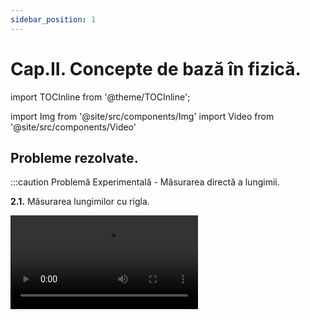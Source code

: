 ```yaml
---
sidebar_position: 1
---
```


# Cap.II. Concepte de bază în fizică.


import TOCInline from '@theme/TOCInline';

<TOCInline toc={toc} />



import Img from '@site/src/components/Img'
import Video from '@site/src/components/Video'


## Probleme rezolvate.



:::caution Problemă Experimentală - Măsurarea directă a lungimii.


**2.1.** Măsurarea lungimilor cu rigla.



<Video src="https://www.youtube.com/embed/vKSM056fiTU" />




**Materiale necesare:** Riglă gradată, creion.



**Descrierea experimentului:** 
- Pentru a măsura lungimea cărții de fizică folosește rigla gradată.
- Măsoară de mai multe ori (cel puțin 3 ori) lungimea cărții de fizică, având grijă ca, de fiecare dată, să măsori corect.
- Completează următorul tabel de date experimentale: tu vei trece determinările tale și vei urma pașii după modelul următor:


<Img className="img-responsive4" src="fizica/clasa6/capitolul2/2_210_5_TabelExperiment1.jpg" width="1000" height="325" />

<br></br>
<br></br>


- Prelucrează datelor experimentale.
  - l este lungimea măsurată de minim trei ori. Eu am măsurat-o de patru ori, însă ultima valoare de 20 cm am exclus-o, întrucât este departe de celelalte valori, fiind o măsurare grosolană.
  - l<sub>m</sub> este lungimea medie, adică media aritmetică a celor trei lungimi măsurate. Dacă apar unele valori mult diferite de celelalte se scriu în tabel, dar se taie, ele reprezentând erori grosolane . Ele nu se iau în calculul lungimii medie . Media aritmetică este egală cu raportul dintre suma tuturor lungimilor și numărul de determinări. 
  - Δl este eroarea absolută, care se calculează prin diferența lungimii măsurate și a lungimii medie (cea mare minus cea mai mică): Δl = l<sub>1</sub> – l<sub>m</sub> sau Δl = l<sub>m</sub> – l<sub>1</sub>.
  - Δl<sub>m</sub> este eroarea medie absolută, care se calculează făcând media aritmetică a erorilor absolute.
- După ce ai completat tabelul cu date experimentale, trebuie să scrii rezultatul determinării, folosind același număr de zecimale pentru toate numerele. Vom scrie valorile cu două zecimale, prin rotunjire.





Rezultatul determinării = valoarea medie ± eroarea medie absolută

l = l<sub>medie</sub> ± Δl<sub>medie</sub>



Pentru exemplul nostru: L = 25,9 cm ± 0,06 cm.


**Concluzia experimentului:** 
- Acest rezultat indică faptul că valoarea reală este cuprinsă într-un interval: 25,9 cm – 0,06 cm ≤ l ≤ 25,9 cm + 0,06 cm
- Deci lungimea reală a cărții de fizică este: 25,84 cm ≤ l ≤ 25,96 cm.


:::







:::caution Problemă rezolvată - Măsurarea directă a lungimii.

**2.2.** Florin dorește să determine valoarea reală a lungimii mesei din bucătărie. 

În urma măsurătorilor a găsit următoarele valori: 1,5 m; 1,46 m; 1,6 m ; 1,2 m; 1,56 m.  Cum a procedat el?


#### Rezolvare:

- A calculat l<sub>m</sub> = lungimea medie, adică media aritmetică a celor patru lungimi măsurate. Valoarea 1,2 m este mult diferită, se taie și nu se ia în calculul lungimii medie, fiind o măsurare grosolană.


<Img className="img-responsive4" src="fizica/clasa6/capitolul2/2_210_6_ProblemaModel1_vers2.jpg" width="1000" height="89" />

<br></br>
<br></br>
 

- A calculat pentru fiecare măsurătoare Δl = eroarea absolută, care se calculează prin diferența lungimii măsurate și lungimea medie (cea mare minus cea mai mică); Δl = l<sub>1</sub> – l<sub>m</sub> sau Δl = l<sub>m</sub> – l<sub>1</sub>.

  - Δl<sub>1</sub> = 1,53 - 1,5 = 0,03 m

  - Δl<sub>2</sub> = 1,53 - 1,46 = 0,07 m
 
  - Δl<sub>3</sub> = 1,6 - 1,53 = 0,07 m

  - Δl<sub>4</sub> = 1,56 - 1,53 = 0,03 m


- A calculat Δl<sub>m</sub> = eroarea medie absolută, care se calculează făcând media aritmetică a celor patru erori absolute.


<Img className="img-responsive4" src="fizica/clasa6/capitolul2/2_210_7_ProblemaModel1_vers2.jpg" width="1000" height="80" />

<br></br>
<br></br>

- Florin a scris rezultatul determinării, folosind același număr de zecimale pentru toate numerele (valorile cu două zecimale, prin rotunjire).

  - #### Rezultatul determinării = valoarea medie ± eroarea medie absolută

  - #### l = l<sub>medie</sub> ± Δl<sub>medie</sub>  = 1,53 m ± 0,05 m.




:::




:::caution Problemă Experimentală - Măsurarea directă a ariei


**2.3.** Măsurarea directă a ariei unei frunze cu hârtie milimetrică.



<Video src="https://www.youtube.com/embed/b3smXeDNmZc" />



**Materiale necesare:** Hârtie milimetrică, frunză, creion.



**Descrierea experimentului:** 
- Trasează pe hârtia milimetrică (poți folosi și foaie de matematică ce conține pătrățele cu latura de 0,5 cm și aria de 0,25 cm<sup>2</sup>, dar rezultatul nu va fi unul prea precis) conturul frunzei (poți să îți alegi orice formă dorești, nu neapărat frunză).
- Numără pătrățelele întregi cu aria de 1 cm<sup>2</sup> (cele conturate cu marker albastru), apoi pe cele cu aria de 0,25 cm<sup>2</sup> (cele conturate cu galben), iar pe cele neîntregi grupează-le și aproximează-le ca pătrățele întregi cu aria de 0,25 cm<sup>2</sup>. Dacă ai răbdare, poți să nu mai aproximezi pătrățelele neîntregi și să numeri pătrățelele mici cu aria de 1 mm<sup>2</sup> și numărul lor înmulțit cu 1 mm<sup>2</sup> să îl transformi în cm<sup>2</sup>, prin împărțirea rezultatului la 100.
- Pentru calcularea ariei frunzei (S), aplică formula: S = n ∙ Su, unde n = nr. pătrățele și Su = aria unității alese (ori 1 cm<sup>2</sup> - cele mari, ori 0,25 cm<sup>2</sup> - cele mai mici).
- Trasează conturul frunzei pe altă hârtie milimetrică și repetă operațiile de mai sus, astfel încât să ai cel puțin trei valori ale ariei frunzei alese de tine.

<Img className="img-responsive4" src="fizica/clasa6/capitolul2/2_220_2_PozaExperimentArie_vers2.jpg" width="1000" height="361" />

<br></br>
<br></br>

- Completează tabelul de date experimentale și prelucrează datele din tabel.




Rezultatul real al ariei frunzei: S = S<sub>medie</sub> ± ΔS<sub>medie</sub> .





<Img className="img-responsive4" src="fizica/clasa6/capitolul2/2_220_3_Tabel1_ExperimentArie_vers2.jpg" width="1000" height="378" />

<br></br>
<br></br>


**Concluzia experimentului:**

Deci aria reală a frunzei este: **S = S<sub>medie</sub> ± ΔS<sub>medie</sub> = 14,58 cm<sup>2</sup> ±  0,11cm<sup>2</sup>**.



:::






:::caution Problemă rezolvată - Determinarea indirectă a ariei

**2.4.** Un teren de tenis (dreptunghiular) are o lungime de 2,377 dam și o lățime de 8230 mm pentru jocul de simplu. Calculează aria suprafeței dreptunghiului în m<sup>2</sup>.  

#### Rezolvare:


- Notăm datele problemei și facem transformările mărimilor date în SI:

<Img className="img-responsive4" src="fizica/clasa6/capitolul2/2_230_5_ProblemaModelArie_Poza1_vers2.jpg" width="1000" height="152" />


- Aplicăm formula de calcul a ariei unui dreptunghi și înlocuim datele problemei. Întotdeauna să adaugi la rezultatul obținut unitatea de măsură.

<Img className="img-responsive4" src="fizica/clasa6/capitolul2/2_230_6_ProblemaModelArie_Poza2_vers2.jpg" width="1000" height="58" /> 



:::





:::caution Problemă rezolvată - Determinarea indirectă a ariei

**2.5.** Un triunghi oarecare are o latură de 0,008 km iar înălțimea corespunzătoare acestei laturi este de 670 cm. Află aria suprafeței acestui triunghi.  

#### Rezolvare:

- Notăm datele problemei și facem transformările mărimilor date în SI:

<Img className="img-responsive4" src="fizica/clasa6/capitolul2/2_230_7_ProblemaModel2Arie_Poza1_vers2.jpg" width="1000" height="129" />

- Aplicăm formula de calcul a ariei unui triunghi și înlocuim datele problemei. Întotdeauna să adaugi la rezultatul obținut unitatea de măsură m<sup>2</sup>.

<Img className="img-responsive4" src="fizica/clasa6/capitolul2/2_230_8_ProblemaModel2Arie_Poza2_vers2.jpg" width="1000" height="112" />


:::



:::caution Problemă rezolvată - Determinarea indirectă a ariei

**2.6.** Podeaua unei încăperi este acoperită cu plăci de gresie pătrate, cu dimensiunea de 40 cm. Dacă pe lungimea camerei numărați 10 plăci de gresie și pe lățime numărați 8 plăci, ce arie are suprafața podelei?  

#### Rezolvare:

- Notăm datele problemei și facem transformările mărimilor date în SI:

<Img className="img-responsive4" src="fizica/clasa6/capitolul2/2_230_9_ProblemaModel3Arie_Poza1.jpg" width="1000" height="225" />


- Aplicăm formula de calcul a ariei unui dreptunghi și înlocuim datele problemei. Întotdeauna să adaugi la rezultatul obținut unitatea de măsură. 

<Img className="img-responsive4" src="fizica/clasa6/capitolul2/2_230_10_ProblemaModel3Arie_Poza2.jpg" width="1000" height="67" />


:::





:::caution Problemă rezolvată

**2.7.** Calculează ariile suprafețelor unei cutii care are următoarele dimensiuni:   

L = 22,5 cm
 
l = 11,3 cm
 
h = 7 cm




#### Rezolvare:


<Video src="https://www.youtube.com/embed/2T4lqO3AOws" />

<br></br>


- Transformăm mărimile date în SI:

<Img className="img-responsive4" src="fizica/clasa6/capitolul2/2_230_10bis_ProblemaModel4Arie_Poza1.jpg" width="1000" height="390" />

<br></br>
<br></br>


- O cutie (paralelipiped) are șase suprafețe, două câte două egale. Deci calculăm ariile suprafețelor dreptunghiulare care sunt diferite, adică trei arii. Aplicăm formula de calcul a ariei unui dreptunghi și înlocuim datele problemei. Întotdeauna se adaugă la rezultatul obținut unitatea de măsură. 

<Img className="img-responsive4" src="fizica/clasa6/capitolul2/2_230_10bis2_ProblemaModel4Arie_Poza2.jpg" width="1000" height="258" />


:::




:::caution Problemă Experimentală - Măsurarea directă a volumului


**2.8.** Măsurarea volumului unui corp cu cilindrul gradat.



<Video src="https://www.youtube.com/embed/enNZdK5iQeM" />


**Materiale necesare:** Cilindru gradat, apă, sfoară, un corp.



**Descrierea experimentului:** 

**2.8.A.** Prima etapă trebuie să determinăm volumul unei diviziuni = 1 div = volumul minim dintre două linii consecutive.  Privește cu atenție mensura și găsește unitatea de măsură a cilindrului folosit. Cum procedăm? 

- Notează două gradații consecutive (una după alta) ale cilindrului și scade-le: 50 ml - 40 ml = 10 ml
- Numără câte diviziuni sunt între aceste notații: 10 diviziuni = 10 ml
- Cu regula de trei simplă, aflăm ce volum are o diviziune:

<Img className="img-responsive4" src="fizica/clasa6/capitolul2/2_240_2_Experiment3_Regula3Simpla_vers2.jpg" width="1000" height="261" />



<br></br>
<br></br>


**2.8.B.** Punem apă în cilindru și îi măsurăm volumul, notat cu V<sub>1</sub> = 35 ml. 

<Img className="img-responsive4" src="fizica/clasa6/capitolul2/2_240_3_Experiment3_Poza1.jpg" width="1000" height="638" />

<br></br>
<br></br>

 
**2.8.C.** Introducem corpul în apa din cilindru. Nivelul lichidului a crescut. Noul volum citit îl vom nota V<sub>2</sub> = 39 ml.


<Img className="img-responsive4" src="fizica/clasa6/capitolul2/2_240_4_Experiment3_Poza2.jpg" width="1000" height="715" />

<br></br>
<br></br>

 
**2.8.D.** Volumul corpului reprezintă diferența dintre V<sub>2</sub> (volum apă+corp) și V<sub>1</sub> (volumul apei), adică:
 
**V<sub>corp</sub> = V<sub>2</sub> – V<sub>1</sub>.**








Observaţie: Mensura trebuie să stea pe o suprafață orizontală (pe masă). Suprafața liberă a lichidului este puțin curbată (numită menisc) – mai ridicată la contactul lichidului cu pereții mensurei. Poziționează ochii la nivelul suprafeței libere a lichidului și citește volumul de la baza acesteia.



<br></br>


**Concluzia experimentului:**


**Volumul corpului** reprezintă diferența dintre V<sub>2</sub> (volum apă+corp) și V<sub>1</sub> (volumul apei), adică:

**V<sub>corp</sub> = V<sub>2</sub> – V<sub>1</sub>.**


**V<sub>corp</sub>** = 39 ml – 35 ml = 4 ml.






:::






:::caution Problemă rezolvată - Măsurarea indirectă a volumului

**2.9.** O cameră are lungimea de 0,06 hm, lățimea de 40 dm și înălțimea de 330 cm. Calculează volumul de aer din cameră exprimat în m<sup>3</sup>.

#### Rezolvare:

- Notăm datele problemei și facem transformările mărimilor date în SI:


<Img className="img-responsive4" src="fizica/clasa6/capitolul2/2_250_3_ProblemaModelVolum_Poza1.jpg" width="1000" height="245" />


- Aerul fiind gaz ocupă tot volumul camerei. Aplicăm formula de calcul a volumului unui paralelipiped și înlocuim datele problemei. Întotdeauna să adaugi la rezultatul obținut unitatea de măsură.

<Img className="img-responsive4" src="fizica/clasa6/capitolul2/2_250_4_ProblemaModelVolum_Poza2_vers2.jpg" width="1000" height="64" />


:::


:::caution Problemă rezolvată - Măsurarea indirectă a volumului

**2.10.** Într-o cafetieră torn 500 cm<sup>3</sup> de apă pentru a prepara cafeaua. Știind că o ceașcă de cafea are 150 mL, câte cafele ați făcut?

#### Rezolvare:

- Notăm datele problemei și facem transformările mărimilor date în SI:


<Img className="img-responsive4" src="fizica/clasa6/capitolul2/2_250_5_ProblemaModel2Volum_Poza1_vers2.jpg" width="1000" height="250" />


- Împărțim volumul cafetierei la volumul ceștii:

<Img className="img-responsive4" src="fizica/clasa6/capitolul2/2_250_6_ProblemaModel2Volum_Poza2_vers2.jpg" width="1000" height="151" />


  
:::



:::caution Problemă rezolvată - Măsurarea indirectă a volumului

**2.11.** Determină volumul corpului din imaginea următoare, știind că:  

În primul cilindru este pusă numai apă.

În al doilea cilindru este pus corpul căruia trebuie să îi determini volumul, scufundat în aceeași cantitate de apă ca în primul cilindru. 


<Img className="img-responsive4" src="fizica/clasa6/capitolul2/2_250_7_Tema1_DeterminaVolumulCorpului.jpg" width="1000" height="435" />

#### Rezolvare:



<Video src="https://www.youtube.com/embed/gCzaWwkHmMg" />



:::






:::caution Problemă Experimentală - Măsurarea directă a intervalului de timp

**2.12.** Măsurarea perioadei unui pendul cu cronometru.


<Video src="https://www.youtube.com/embed/3DwkOa10Gt4" />


<br></br>

**Materiale necesare:** Bilă sau o piuliță, fir de ață, cronometru (poți folosi telefonul).

**Descrierea experimentului:** 

- Ia un corp mic și greu (o bilă, o piuliță, o cheie etc) și leagă-l la capătul unui fir pentru a obține un pendul. Firul prinde-l de un suport orizontal (spre exemplu, de o masă).
 
- Scoate firul din poziția de echilibru (verticală) și ridică-l într-o parte. Apoi lasă-l liber și pendulul se va deplasa de o parte și de alta a acestei poziții, adică va începe să oscileze. Cronometrul se pornește odată cu lăsarea liberă a corpului.

- Măsoară intervalul de timp (t) în care corpul revine de un număr n de ori în punctul A (n poate avea diferite valori: 3, 5, 8, 10 etc. - cât dorești).

- Repetă operația de cel puțin 3 ori, dându-i lui n diferite valori.

- Calculează perioada (T) = timpul în care corpul efectuează o oscilație completă, adică timpul în care pendulul a urcat în cealaltă parte și a revenit la poziția inițială (dus-întors). Dacă într-un timp t se efectuează n oscilații complete, atunci perioada (T) se calculează din relația: 


<Img className="img-responsive4" src="fizica/clasa6/capitolul2/2_260_2_Experiment4_3Calcule_vers2.jpg" width="1000" height="436" />

<br></br>
<br></br>


- Completează un tabel de date experimentale de forma celui de mai jos.

<Img className="img-responsive4" src="fizica/clasa6/capitolul2/2_260_3_Experiment4_Tabel_vers2.jpg" width="1000" height="377" />

<br></br>
<br></br>



**Concluzia experimentului:**
- Scrie rezultatul măsurătorilor: T = T<sub>mediu</sub> ± ΔT<sub>mediu</sub> = 1,73 ± 0,03(s)





:::








:::caution Problemă rezolvată - Măsurarea directă a intervalului de timp

**2.13.** Un film difuzat pe un post TV a început la ora 20:30 și s-a terminat la ora 22:20. Dacă el a fost întrerupt de patru secvențe de publicitate, fiecare de câte 8 minute, cât a durat filmul, exprimat în ore, minute și secunde?

#### Rezolvare:

- Calculăm timpul de difuzare atât a filmului, cât și a publicității, scăzând ora de terminare din ora de începere a filmului: ca să scădem minutele, mă împrumut de la unitatea orelor cu o oră, adică 60 min și le adun la 20 min și zic 80 min – 30 min = 50 min. 
Apoi scad 21 h – 20 h = 1h. 
22:20 – 20:30 = 1h 50 min = t<sub>1</sub>.
 

- Calculăm timpul calupurilor (secvențelor) de publicitate : t<sub>2</sub> = 4 ∙ 8 min = 32 min

- Pentru a afla numai durata filmului scădem t<sub>2</sub> din t<sub>1</sub>:

<Img className="img-responsive4" src="fizica/clasa6/capitolul2/2_260_4_ProblemaModel1_Formula1_vers2.jpg" width="1000" height="91" />

- Pentru a afla durata în ore transformăm 18min în h cu regula de 3 simplă:

<Img className="img-responsive4" src="fizica/clasa6/capitolul2/2_260_5_ProblemaModel1_Regula3Simpla_vers2.jpg" width="1000" height="217" />



:::







<br></br>
<br></br>




## Exerciții.





:::caution Exerciții - Mărimi fizice şi Fenomene fizice

**2.14.** Măsoară cu rigla sau ruleta înălțimea unui dulap și scrie rezultatul măsurătorii tale.


**2.15.** Transformă :

a)	0,07 km = ? m

b)	870 mg = ? g

c)	0,4 cs = ? s


**2.16.** Ce fenomene fizice sunt redate în următoarele imagini (completează spațiile libere) ?


#### a).................. unui balon

<Img className="img-responsive4" src="fizica/clasa6/capitolul2/2_133_1_UmflareaUnuiBalon_vers2.jpg" width="1000" height="527" />


<br></br>
<br></br>



#### b) .................. unui arc


<Img className="img-responsive4" src="fizica/clasa6/capitolul2/2_133_2_ComprimareaUnuiArc_vers2.jpg" width="1000" height="449" />


<br></br>
<br></br>



#### c) .................. apei din pahar

<Img className="img-responsive4" src="fizica/clasa6/capitolul2/2_133_3_ColorareaApeiDinPahar_vers2.jpg" width="1000" height="526" />


<br></br>
<br></br>


#### d) .................. dintre doi magneţi

<Img className="img-responsive4" src="fizica/clasa6/capitolul2/2_133_4_AtractiaDintreDoiMagneti_vers2.jpg" width="1000" height="218" />

:::







:::caution Exerciții - Măsurarea directă a lungimii

**2.17.** Care dintre următoarele afirmații sunt adevărate sau false și de ce ?

a) 278 mm > 27,8 cm

b) 0,066 km = 66 m

c) 0,45 hm ≤ 7,9 dam

d) 562 dam ≥ 3495 dm

:::





:::caution Exerciții - Măsurarea directă a lungimii

**2.18.** După modelul problemei experimentale "Măsurarea lungimilor cu rigla", determină lățimea cărții de fizică.

:::



:::caution Exerciții - Măsurarea directă a lungimii

**2.19.** Maria a măsurat diametrul gurii paharului ei preferat și a găsit valorile: 6,5 cm; 6,4 cm; 6,6 cm; 6,3 cm; 5,2 cm; 6,9 cm.

Foloseşte aceste valori și determină mărimea reală a diametrului paharului.


:::









:::caution Exerciții - Determinarea indirectă a ariei

**2.20.** Determină ariile celor trei suprafețe ale manualului de fizică prin măsurarea lungimii, lățimii și a înălțimii lui.

<br></br>

**2.21.** Transformă :

a) 520 cm<sup>2</sup> = ? m<sup>2</sup>

b) 4,9 dam<sup>2</sup> = ? m<sup>2</sup>

<br></br>


**2.22.** Determină aria următorului contur: 

<Img className="img-responsive4" src="fizica/clasa6/capitolul2/2_230_11_Tema3_DeterminaAriaUrmatoruluiContur.jpg" width="1000" height="657" />

:::







:::caution Exerciții - Determinarea indirectă a volumului

**2.23.** Un cub are latura de 5 dm, iar un paralelipiped are următoarele dimensiuni 800 mm; 0,04 hm și 0,3 dam. Care dintre cele două corpuri are volumul mai mare ?


:::





:::caution Exerciții - Determinarea indirectă a volumului

**2.24.** Transformă în m<sup>3</sup>:
       
a)	4.800 dm<sup>3</sup> = ? m<sup>3</sup>

b)	0,06 hm<sup>3</sup> = ? m<sup>3</sup>

c)	53.000 mm<sup>3</sup> = ? m<sup>3</sup>




:::







:::caution Exerciții - Măsurarea directă a intervalului de timp.

**2.25.** Care dintre următoarele afirmații sunt adevărate, respectiv false și de ce?

a) 650 cs = 6,5 s

b) 1h 5min 40s > 80min 50s

c) 5zile 3h 30min 20s < 4zile 25h 10min 10s

d) 4,6hs =460s


<br></br>


**2.26.** Iulia a plecat de acasă la ora 7:20 și a ajuns la școală la 7:50. Știind că a avut 6 ore de curs, fiecare oră de 50 min cu pauză de 10 min și că pe drumul de întoarcere a făcut cu 15 min mai mult ca la venire, la ce oră a ajuns Iulia acasă?


<br></br>

**2.27.** Mihai a realizat experimentul cu măsurare perioadei de oscilație a unui pendul. El a cronometrat durata în care pendulul a efectuat de fiecare dată câte 10 oscilații și le-a notat în următorul tabel:


<Img className="img-responsive4" src="fizica/clasa6/capitolul2/2_261_1_TabelTema3_vers3.jpg" width="1000" height="208" />

Calculează valoarea reală a perioadei pendulului din experimentul lui Mihai.

:::






<br></br>
<br></br>






## Teste de autoevaluare.


:::caution TEST1: Test de autoevaluare - Mărimi fizice

<br></br>

**2.28.** Indică unitatea de măsură în SI și instrumentul de măsură pentru: 

a)	Timp **-0,5 p**

b)	Lungime **-0,5p**

c)	Arie **-0,5p**

d)	Volum **-0,5p**



<br></br>

**2.29.** Doina măsoară lungimea unui șifonier și obține următoarele valori: 62 cm; 61,6 cm; 50 cm și 62,3 cm. Cât este lungimea reală a șifonierului? **– 1,75p**

<br></br>

**2.30.** Un dulap are următoarele dimensiuni: L= 600 mm, l = 0,04 dam și h = 5 dm.

a) Transformă dimensiunile dulapului în SI. **-0,75p**

b) Determină cea mai mare arie a uneia dintre cele trei suprafețe ale dulapului. **-0,75p**

c) Determină volumul dulapului. **-0,75p**


<br></br>

**2.31.** Transformă: 5000 mm<sup>3</sup> = ? m<sup>3</sup> **– 0,5p**

<br></br>

**2.32.** Determină volumul corpului din următoarea figură: **-1,5p**


<Img className="img-responsive4" src="fizica/clasa6/capitolul2/2_8_Poza1_Desen_Exercitiul5.jpg" width="1000" height="452" />

<br></br>
<br></br>


Oficiu **–2p**

:::




<br></br>
<br></br>

